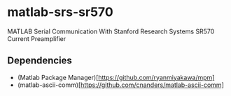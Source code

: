 # matlab-srs-sr570
MATLAB Serial Communication With Stanford Research Systems SR570 Current Preamplifier


## Dependencies
- (Matlab Package Manager)[https://github.com/ryanmiyakawa/mpm]
- (matlab-ascii-comm)[https://github.com/cnanders/matlab-ascii-comm]